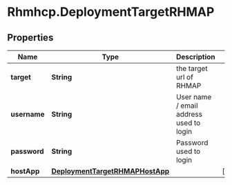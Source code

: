 # Rhmhcp.DeploymentTargetRHMAP

## Properties
Name | Type | Description | Notes
------------ | ------------- | ------------- | -------------
**target** | **String** | the target url of RHMAP | 
**username** | **String** | User name / email address used to login | 
**password** | **String** | Password used to login | 
**hostApp** | [**DeploymentTargetRHMAPHostApp**](DeploymentTargetRHMAPHostApp.md) |  | [optional] 


